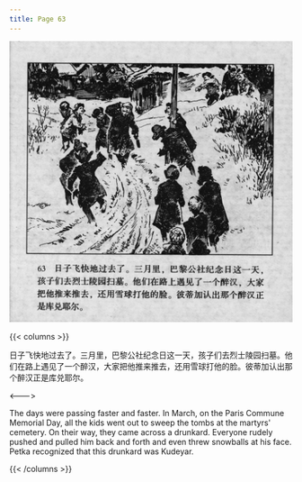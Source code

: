 ```yaml
---
title: Page 63
---
```


![biao page](./../../images/biao/seifert0726_biao_0067_063.jpg)

{{< columns >}}

日子飞快地过去了。三月里，巴黎公社纪念日这一天，孩子们去烈士陵园扫墓。他们在路上遇见了一个醉汉，大家把他推来推去，还用雪球打他的脸。彼蒂加认出那个醉汉正是库兑耶尔。

<--->

The days were passing faster and faster. In March, on the Paris Commune Memorial Day, all the kids went out to sweep the tombs at the martyrs' cemetery. On their way, they came across a drunkard. Everyone rudely pushed and pulled him back and forth and even threw snowballs at his face. Petka recognized that this drunkard was Kudeyar.

{{< /columns >}}
